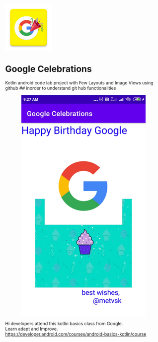 <div><img src="/app/src/main/res/mipmap-xxhdpi/ic_launcher.png" width="150px"</img></div>

# Google Celebrations

Kotlin android code lab project with Few Layouts and Image Views using github ## inorder to understand git hub functionalities


<div align="center">
    <img src="/screenshots/shot1.jpg" width="400px"</img>
</div>


Hi developers attend this kotlin basics class from Google.</br>
Learn adapt and Improve.</br>
https://developer.android.com/courses/android-basics-kotlin/course
